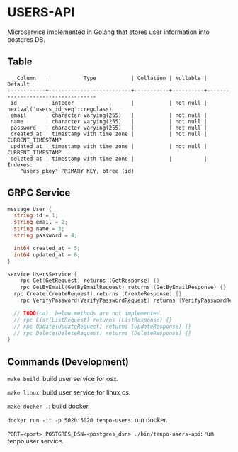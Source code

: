 # USERS-API

Microservice implemented in Golang that stores user information into postgres DB.

## Table

```
   Column   |           Type           | Collation | Nullable |              Default
------------+--------------------------+-----------+----------+-----------------------------------
 id         | integer                  |           | not null | nextval('users_id_seq'::regclass)
 email      | character varying(255)   |           | not null |
 name       | character varying(255)   |           | not null |
 password   | character varying(255)   |           | not null |
 created_at | timestamp with time zone |           | not null | CURRENT_TIMESTAMP
 updated_at | timestamp with time zone |           | not null | CURRENT_TIMESTAMP
 deleted_at | timestamp with time zone |           |          |
Indexes:
    "users_pkey" PRIMARY KEY, btree (id)
```

## GRPC Service

```go
message User {
  string id = 1;
  string email = 2;
  string name = 3;
  string password = 4;

  int64 created_at = 5;
  int64 updated_at = 6;
}

service UsersService {
	rpc Get(GetRequest) returns (GetResponse) {}
	rpc GetByEmail(GetByEmailRequest) returns (GetByEmailResponse) {}
  rpc Create(CreateRequest) returns (CreateResponse) {}
	rpc VerifyPassword(VerifyPasswordRequest) returns (VerifyPasswordResponse)  {}

  // TODO(ca): below methods are not implemented.
  // rpc List(ListRequest) returns (ListResponse) {}
  // rpc Update(UpdateRequest) returns (UpdateResponse) {}
  // rpc Delete(DeleteRequest) returns (DeleteResponse) {}
}
```

## Commands (Development)

`make build`: build user service for osx.

`make linux`: build user service for linux os.

`make docker .`: build docker.

`docker run -it -p 5020:5020 tenpo-users`: run docker.

`PORT=<port> POSTGRES_DSN=<postgres_dsn> ./bin/tenpo-users-api`: run tenpo user service.
